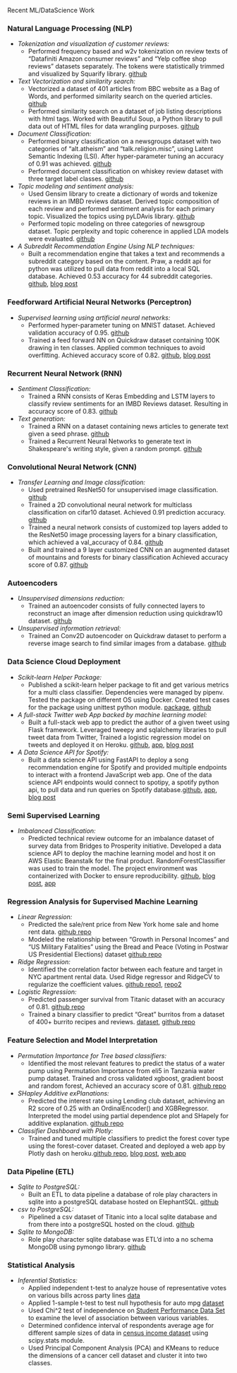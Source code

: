 

Recent ML/DataScience Work

### Natural Language Processing (NLP)
  - *Tokenization and visualization of customer reviews:*
    - Performed frequency based and w2v tokenization on review texts of “Datafiniti Amazon consumer reviews” and “Yelp coffee shop reviews” datasets separately. The tokens were statistically trimmed and visualized by Squarify library. [github](https://github.com/skhabiri/ML-NLP/tree/main/module1-text-data)
  - *Text Vectorization and similarity search:* 
    - Vectorized a dataset of 401 articles from BBC website as a Bag of Words, and performed similarity search on the queried articles. [github](https://github.com/skhabiri/ML-NLP/blob/main/module2-vector-representations/Vector_Representations-412.ipynb) 
    - Performed similarity search on a dataset of job listing descriptions with html tags. Worked with Beautiful Soup, a Python library to pull data out of HTML files for data wrangling purposes. [github](https://github.com/skhabiri/ML-NLP/blob/main/module2-vector-representations/Vector_Representations-412a.ipynb)
  - *Document Classification:*
    - Performed binary classification on a newsgroups dataset with two categories of “alt.atheism” and “talk.religion.misc”, using Latent Semantic Indexing (LSI).  After hyper-parameter tuning an accuracy of 0.91 was achieved. [github](https://github.com/skhabiri/ML-NLP/tree/main/module3-document-classification)
    - Performed document classification on whiskey review dataset with three target label classes. [github](https://github.com/skhabiri/ML-NLP/blob/main/module3-document-classification/Document_Classification-413a.ipynb)
  - *Topic modeling and sentiment analysis:*
    - Used Gensim library to create a dictionary of words and tokenize reviews in an IMBD reviews dataset. Derived topic composition of each review and performed sentiment analysis for each primary topic. Visualized the topics using pyLDAvis library. [github](https://github.com/skhabiri/ML-NLP/tree/main/module4-topic-modeling)
    - Performed topic modeling on three categories of newsgroup dataset. Topic perplexity and topic coherence in applied LDA models were evaluated. [github](https://github.com/skhabiri/ML-NLP/blob/main/module4-topic-modeling/Topic_Modeling-414a.ipynb)
  - *A Subreddit Recommendation Engine Using NLP techniques:*
    - Built a recommendation engine that takes a text and recommends a subreddit category based on the content. Praw, a reddit api for python was utilized to pull data from reddit into a local SQL database. Achieved 0.53 accuracy for 44 subreddit categories. [github](https://github.com/skhabiri/SubReddit-Recommender), [blog post](https://skhabiri.com/2020-10-20-Building_A_Subreddit_Recommendation_Engine_Using_Machine_Learning_Techniques/)

### Feedforward Artificial Neural Networks (Perceptron)
  - *Supervised learning using artificial neural networks:*
    - Performed hyper-parameter tuning on MNIST dataset. Achieved validation accuracy of 0.95. [github](https://github.com/skhabiri/ML-ANN)
    - Trained a feed forward NN on Quickdraw dataset containing 100K drawing in ten classes. Applied common techniques to avoid overfitting. Achieved accuracy score of 0.82. [github](https://github.com/skhabiri/ML-ANN/blob/main/module3-Tune/ann_tune-423a.ipynb), [blog post](https://skhabiri.com/2021-01-12-Sketch-Classification-with-Neural-Networks/)

### Recurrent Neural Network (RNN)
  - *Sentiment Classification:*
    - Trained a RNN consists of Keras Embedding and LSTM layers to classify review sentiments for an IMBD Reviews dataset. Resulting in accuracy score of 0.83. [github](https://github.com/skhabiri/ML-DeepLearning/tree/main/module1-rnn-and-lstm)
  - *Text generation:*
    - Trained a RNN on a dataset containing news articles to generate text given a seed phrase. [github](https://github.com/skhabiri/ML-DeepLearning/blob/main/module1-rnn-and-lstm/ann_rnn_lstm-431.ipynb)
    - Trained a Recurrent Neural Networks to generate text in Shakespeare's writing style, given a random prompt. [github](https://github.com/skhabiri/ML-DeepLearning/blob/main/module1-rnn-and-lstm/ann_rnn_lstm-431a.ipynb)

### Convolutional Neural Network (CNN)
  - *Transfer Learning and Image classification:*
    - Used pretrained ResNet50 for unsupervised image classification. [github](https://github.com/skhabiri/ML-DeepLearning/blob/main/module2-convolutional-neural-networks/cnn-432.ipynb)
    - Trained a 2D convolutional neural network for multiclass classification on cifar10 dataset. Achieved 0.91 prediction accuracy. [github](https://github.com/skhabiri/ML-DeepLearning/blob/main/module2-convolutional-neural-networks/cnn-432.ipynb)
    - Trained a neural network consists of customized top layers added to the ResNet50 image processing layers for a binary classification, which achieved a val_accuracy of 0.84. [github](https://github.com/skhabiri/ML-DeepLearning/tree/main/module2-convolutional-neural-networks)
    - Built and trained a 9 layer customized CNN on an augmented dataset of mountains and forests for binary classification  Achieved accuracy score of 0.87. [github](https://github.com/skhabiri/ML-DeepLearning/blob/main/module2-convolutional-neural-networks/cnn-432a.ipynb)

### Autoencoders
  - *Unsupervised dimensions reduction:*
    - Trained an autoencoder consists of fully connected layers to reconstruct an image after dimension reduction using quickdraw10 dataset. [github](https://github.com/skhabiri/ML-DeepLearning/tree/main/module3-autoencoders)
  - *Unsupervised information retrieval:*
    - Trained an Conv2D autoencoder on Quickdraw dataset to perform a reverse image search to find similar images from a database. [github](https://github.com/skhabiri/ML-DeepLearning/blob/main/module3-autoencoders/autoencoder-433.ipynb)

### Data Science Cloud Deployment
  - *Scikit-learn Helper Package:*
    - Published a scikit-learn helper package to fit and get various metrics for a multi class classifier. Dependencies were managed by pipenv. Tested the package on different OS using Docker. Created test cases for the package using unittest python module. [package](https://pypi.org/project/skestimate/), [github](https://github.com/skhabiri/EstimatorPkg)
  - *A full-stack Twitter web App backed by machine learning model:*
    - Built a full-stack web app to predict the author of a given tweet using Flask framework. Leveraged tweepy and sqlalchemy libraries to pull tweet data from Twitter, Trained a logistic regression model on tweets and deployed it on Heroku. [github](https://github.com/skhabiri/HypoTweet), [app](https://hypotweet.herokuapp.com/), [blog post](https://skhabiri.com/2020-09-16-A_Full_Stack_Machine_Learning_Web_App_For_Twitter_Using_Flask_Framework/)
  - *A Data Science API for Spotify:*
    - Built a data science API using FastAPI to deploy a song recommendation engine for Spotify and provided multiple endpoints to interact with a frontend JavaScript web app. One of the data science API endpoints would connect to spotipy, a spotify python api, to pull data and run queries on Spotify database.[github](https://github.com/skhabiri/FastAPI-Spotify), [app](https://fastapi-spotify.herokuapp.com/), [blog post](https://skhabiri.com/2020-08-17-A-Data-Science-API-For-Spotify-Web-Applications/)

### Semi Supervised Learning
  - *Imbalanced Classification:*
    - Predicted technical review outcome for an imbalance dataset of survey data from Bridges to Prosperity initiative. Developed a data science API to deploy the machine learning model and host it on AWS Elastic Beanstalk for the final product. RandomForestClassifier was used to train the model. The project environment was containerized with Docker to ensure reproducibility. [github](https://github.com/skhabiri/Bridges2Prosperity-ML-FastAPI), [blog post](https://skhabiri.com/2020-11-18-Classification-of-Imbalanced-Dataset-provided-by-Bridges-to-Prosperity-(B2P)-and-FastAPI-Framework-deployment-to-AWS-Elastic-Beanstalk/), [app](https://b2p.skhabiri.com/)

### Regression Analysis for Supervised Machine Learning
  - *Linear Regression:*
    - Predicted the sale/rent price from New York home sale and home rent data. [github repo](https://github.com/skhabiri/PredictiveModeling-LinearModels-u2s1/tree/master/Regression-m1)
    - Modeled the relationship between “Growth in Personal Incomes” and “US Military Fatalities” using the Bread and Peace (Voting in Postwar US Presidential Elections) dataset [github repo](https://github.com/skhabiri/PredictiveModeling-LinearModels-u2s1/tree/master/Regression-m2)
  - *Ridge Regression:*
    - Identified the correlation factor between each feature and target in NYC apartment rental data. Used Ridge regressor and RidgeCV to regularize the coefficient values. [github repo1](https://github.com/skhabiri/PredictiveModeling-LinearModels-u2s1/tree/master/RidgeRegression-m3), [repo2](https://github.com/skhabiri/PredictiveModeling-TreeBasedModels-u2s2/tree/master/CrossValidation-m3)
  - *Logistic Regression:*
    - Predicted passenger survival from Titanic dataset with an accuracy of 0.81. [github repo](https://github.com/skhabiri/PredictiveModeling-LinearModels-u2s1/blob/master/LogisticRegression-m4/logisticregress-214.ipynb)
    - Trained a binary classifier to predict “Great” burritos from a dataset of 400+ burrito recipes and reviews. [dataset](https://srcole.github.io/100burritos/), [github repo](https://github.com/skhabiri/PredictiveModeling-LinearModels-u2s1/blob/master/LogisticRegression-m4/logisticregress-214a.ipynb)

### Feature Selection and Model Interpretation
  - *Permutation Importance for Tree based classifiers:*
    - Identified the most relevant features to predict the status of a water pump using Permutation Importance from eli5 in Tanzania water pump dataset. Trained and cross validated xgboost, gradient boost and random forest, Achieved an accuracy score of 0.81. [github repo](https://github.com/skhabiri/PredictiveModeling-AppliedModeling-u2s3/tree/master/PermutationBoosting-m3)
  - *SHapley Additive exPlanations:*
    - Predicted the interest rate using Lending club dataset, achieving an R2 score of 0.25 with an OrdinalEncoder() and XGBRegressor. Interpreted the model using partial dependence plot and SHapely for additive explanation. [github repo](https://github.com/skhabiri/PredictiveModeling-AppliedModeling-u2s3/tree/master/ModelInterpretation-m4)
  - *Classifier Dashboard with Plotly:*
    - Trained and tuned multiple classifiers to predict the forest cover type using the forest-cover dataset. Created and deployed a web app by Plotly dash on heroku.[github repo](https://github.com/skhabiri/PredictiveModeling-CoverType-u2build), [blog post](https://skhabiri.com/2020-07-28-A-Comparison-of-Supervised-Multi-class-Classification-Methods-for-the-Prediction-of-Forest-Cover-Types/), [web app](https://predictivemodeling-covertype.herokuapp.com/)

### Data Pipeline (ETL)
  - *Sqlite to PostgreSQL:*
    - Built an ETL to data pipeline a database of role play characters in sqlite into a postgreSQL database hosted on ElephantSQL. [github](https://github.com/skhabiri/SQL-Databases-u3s2/tree/master/postgresql-u3s2m2)
  - *csv to PostgreSQL:*
    - Pipelined a csv dataset of Titanic into a local sqlite database and from there into a postgreSQL hosted on the cloud. [github](https://github.com/skhabiri/SQL-Databases-u3s2/blob/master/postgresql-u3s2m2/insert_titanic.py)
  - *Sqlite to MongoDB:*
    - Role play character sqlite database was ETL’d into a no schema MongoDB using pymongo library. [github](https://github.com/skhabiri/SQL-Databases-u3s2/tree/master/mongodb-u3s2m3)

### Statistical Analysis
  - *Inferential Statistics:*
    - Applied independent t-test to analyze house of representative votes on various bills across party lines [data](https://archive.ics.uci.edu/ml/datasets/congressional+voting+records)
    - Applied 1-sample t-test to test null hypothesis for auto mpg [dataset](https://archive.ics.uci.edu/ml/datasets/auto+mpg)
    - Used Chi^2 test of independence on [Student Performance Data Set](https://archive.ics.uci.edu/ml/datasets/Student+Performance) to examine the level of association between various variables.
    - Determined confidence interval of respondents average age for different sample sizes of data in [census income dataset](https://archive.ics.uci.edu/ml/datasets/adult) using scipy.stats module.
    - Used Principal Component Analysis (PCA) and KMeans to reduce the dimensions of a cancer cell dataset and cluster it into two classes.
    
